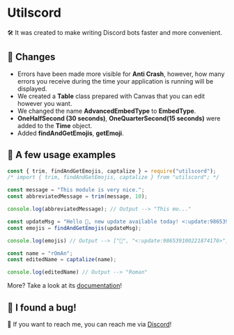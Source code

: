 # Utilscord
🛠️ It was created to make writing Discord bots faster and more convenient.

## 🚀 Changes
- Errors have been made more visible for **Anti Crash**, however, how many errors you receive during the time your application is running will be displayed.
- We created a **Table** class prepared with Canvas that you can edit however you want.
- We changed the name **AdvancedEmbedType** to **EmbedType**.
- **OneHalfSecond (30 seconds)**, **OneQuarterSecond(15 seconds)** were added to the **Time** object.
- Added **findAndGetEmojis**, **getEmoji**.

## 🏅 A few usage examples
```js
const { trim, findAndGetEmojis, captalize } = require("utilscord");
/* import { trim, findAndGetEmojis, captalize } from "utilscord"; */

const message = "This module is very nice.";
const abbreviatedMessage = trim(message, 10);

console.log(abbreviatedMessage); // Output --> "This mo..."

const updateMsg = "Hello 👋, new update available today! <:update:986539100221874176>";
const emojis = findAndGetEmojis(updateMsg);

console.log(emojis) // Output --> ["👋", "<:update:986539100221874176>"]

const name = "rOmAn";
const editedName = captalize(name);

console.log(editedName) // Output --> "Roman"
```
More? Take a look at its [documentation](https://github.com/romanbaba/utilscord/tree/master/docs)!

## 🐞 I found a bug!
📱 If you want to reach me, you can reach me via [Discord](https://discord.gg/altyapilar)!